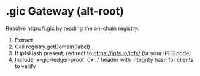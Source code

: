 # .gic Gateway (alt-root)
Resolve https://<label>.gic by reading the on-chain registry:
1) Extract <label>
2) Call registry.getDomain(label)
3) If ipfsHash present, redirect to https://ipfs.io/ipfs/<cid> (or your IPFS node)
4) Include 'x-gic-ledger-proof: 0x...' header with integrity hash for clients to verify
